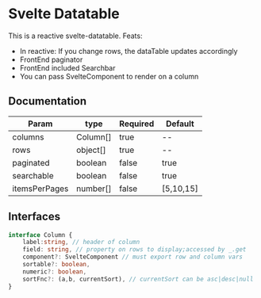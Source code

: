 # Svelte Datatable

This is a reactive svelte-datatable. Feats:


  - In reactive: If you change rows, the dataTable updates accordingly
  - FrontEnd paginator
  - FrontEnd included Searchbar
  - You can pass SvelteComponent to render on a column

## Documentation

|Param|type|Required|Default|
| ------ | ------ | ------ | ----- |
|columns| Column[] | true | --
|rows| object[] | true | --
|paginated|boolean|false|true|
|searchable|boolean|false|true|
|itemsPerPages|number[]|false| [5,10,15]


## Interfaces

```typescript
interface Column {
    label:string, // header of column
    field: string, // property on rows to display;accessed by _.get
    component?: SvelteComponent // must export row and column vars     
    sortable?: boolean,
    numeric?: boolean,
    sortFnc?: (a,b, currentSort), // currentSort can be asc|desc|null
}
